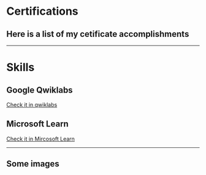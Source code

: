 # Certifications
##  Here is a list of my cetificate accomplishments

---

# Skills

## Google Qwiklabs

[Check it in qwiklabs](https://google.qwiklabs.com/public_profiles/a6cc8f9e-8a10-40a7-ae66-095d0c1308dd "My Qwiklabs Profile")

## Microsoft Learn
[Check it in Mircosoft Learn](https://docs.microsoft.com/en-us/users/adebayoomolumo-0432/achievements "Microsoft Profile Achievements")

---
## Some images
[logo]: https://raw.githubusercontent.com/Bayurzx/certificates/master/images/Fundamentals.jpg "Logo Title Text 2"
[logo]: https://raw.githubusercontent.com/Bayurzx/certificates/master/images/Assocaite_developer.jpg "Logo Title Text 2"